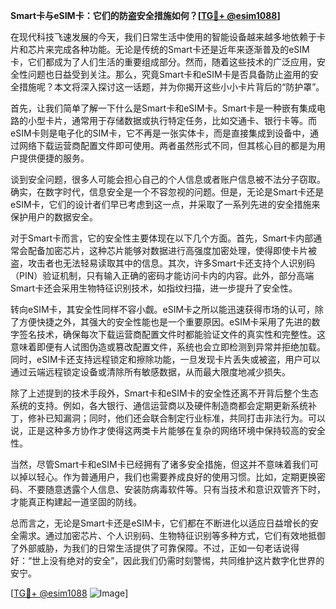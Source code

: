 **Smart卡与eSIM卡：它们的防盗安全措施如何？[[TG💪+ @esim1088](https://t.me/s/esim1088)]**

在现代科技飞速发展的今天，我们日常生活中使用的智能设备越来越多地依赖于卡片和芯片来完成各种功能。无论是传统的Smart卡还是近年来逐渐普及的eSIM卡，它们都成为了人们生活的重要组成部分。然而，随着这些技术的广泛应用，安全性问题也日益受到关注。那么，究竟Smart卡和eSIM卡是否具备防止盗用的安全措施呢？本文将深入探讨这一话题，并为你揭开这些小小卡片背后的“防护罩”。

首先，让我们简单了解一下什么是Smart卡和eSIM卡。Smart卡是一种嵌有集成电路的小型卡片，通常用于存储数据或执行特定任务，比如交通卡、银行卡等。而eSIM卡则是电子化的SIM卡，它不再是一张实体卡，而是直接集成到设备中，通过网络下载运营商配置文件即可使用。两者虽然形式不同，但其核心目的都是为用户提供便捷的服务。

谈到安全问题，很多人可能会担心自己的个人信息或者账户信息被不法分子窃取。确实，在数字时代，信息安全是一个不容忽视的问题。但是，无论是Smart卡还是eSIM卡，它们的设计者们早已考虑到这一点，并采取了一系列先进的安全措施来保护用户的数据安全。

对于Smart卡而言，它的安全性主要体现在以下几个方面。首先，Smart卡内部通常会配备加密芯片，这种芯片能够对数据进行高强度加密处理，使得即使卡片被盗，攻击者也无法轻易读取其中的信息。其次，许多Smart卡还支持个人识别码（PIN）验证机制，只有输入正确的密码才能访问卡内的内容。此外，部分高端Smart卡还会采用生物特征识别技术，如指纹扫描，进一步提升了安全性。

转向eSIM卡，其安全性同样不容小觑。eSIM卡之所以能迅速获得市场的认可，除了方便快捷之外，其强大的安全性能也是一个重要原因。eSIM卡采用了先进的数字签名技术，确保每次下载运营商配置文件时都能验证文件的真实性和完整性。这意味着即便有人试图伪造或篡改配置文件，系统也会立即检测到异常并拒绝加载。同时，eSIM卡还支持远程锁定和擦除功能，一旦发现卡片丢失或被盗，用户可以通过云端远程锁定设备或清除所有敏感数据，从而最大限度地减少损失。

除了上述提到的技术手段外，Smart卡和eSIM卡的安全性还离不开背后整个生态系统的支持。例如，各大银行、通信运营商以及硬件制造商都会定期更新系统补丁，修补已知漏洞；同时，他们还会联合制定行业标准，共同打击非法行为。可以说，正是这种多方协作才使得这两类卡片能够在复杂的网络环境中保持较高的安全性。

当然，尽管Smart卡和eSIM卡已经拥有了诸多安全措施，但这并不意味着我们可以掉以轻心。作为普通用户，我们也需要养成良好的使用习惯。比如，定期更换密码、不要随意透露个人信息、安装防病毒软件等。只有当技术和意识双管齐下时，才能真正构建起一道坚固的防线。

总而言之，无论是Smart卡还是eSIM卡，它们都在不断进化以适应日益增长的安全需求。通过加密芯片、个人识别码、生物特征识别等多种方式，它们有效地抵御了外部威胁，为我们的日常生活提供了可靠保障。不过，正如一句老话说得好：“世上没有绝对的安全”，因此我们仍需时刻警惕，共同维护这片数字化世界的安宁。

[[TG💪+ @esim1088](https://t.me/s/esim1088) ![Image](https://i.postimg.cc/4NQfJmqS/Snipaste-2025-05-13-00-14-12.png)]